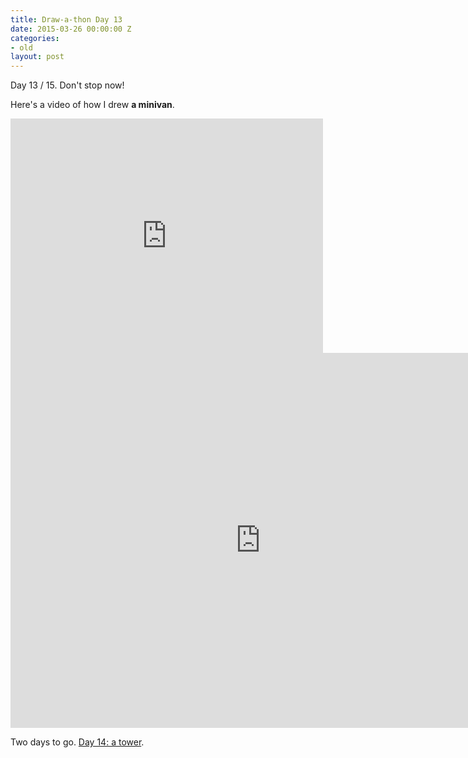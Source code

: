 ```yaml
---
title: Draw-a-thon Day 13
date: 2015-03-26 00:00:00 Z
categories:
- old
layout: post
---
```


Day 13 / 15. Don't stop now!

Here's a video of how I drew **a minivan**.

<iframe src="https://player.vimeo.com/video/123356920" width="500" height="375" frameborder="0" webkitallowfullscreen mozallowfullscreen allowfullscreen class="show-on-mobile"></iframe>

<iframe src="https://player.vimeo.com/video/123356920" width="800" height="600" frameborder="0" webkitallowfullscreen mozallowfullscreen allowfullscreen class="show-on-phablet"></iframe>

Two days to go. <a href="/drawathon-day-14">Day 14: a tower</a>.
